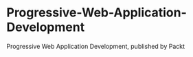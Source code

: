 # Progressive-Web-Application-Development
Progressive Web Application Development, published by Packt
